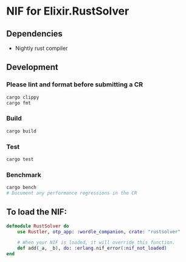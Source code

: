 # NIF for Elixir.RustSolver

## Dependencies
* Nightly rust compiler

## Development
### Please lint and format before submitting a CR
```bash
cargo clippy
cargo fmt
```

### Build
```bash
cargo build
```

### Test
```bash
cargo test
```

### Benchmark
```bash
cargo bench
# Document any performance regressions in the CR
```

## To load the NIF:

```elixir
defmodule RustSolver do
    use Rustler, otp_app: :wordle_companion, crate: "rustsolver"

    # When your NIF is loaded, it will override this function.
    def add(_a, _b), do: :erlang.nif_error(:nif_not_loaded)
end
```
